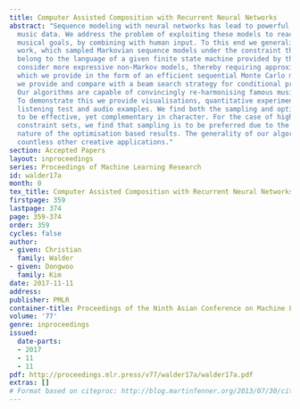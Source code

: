```yaml
---
title: Computer Assisted Composition with Recurrent Neural Networks
abstract: "Sequence modeling with neural networks has lead to powerful models of symbolic
  music data. We address the problem of exploiting these models to reach creative
  musical goals, by combining with human input. To this end we generalise previous
  work, which sampled Markovian sequence models under the constraint that the sequence
  belong to the language of a given finite state machine provided by the human. We
  consider more expressive non-Markov models, thereby requiring approximate sampling
  which we provide in the form of an efficient sequential Monte Carlo method. In addition
  we provide and compare with a beam search strategy for conditional probability maximisation.\r
  Our algorithms are capable of convincingly re-harmonising famous musical works.
  To demonstrate this we provide visualisations, quantitative experiments, a human
  listening test and audio examples. We find both the sampling and optimisation procedures
  to be effective, yet complementary in character. For the case of highly permissive
  constraint sets, we find that sampling is to be preferred due to the overly regular
  nature of the optimisation based results. The generality of our algorithms permits
  countless other creative applications."
section: Accepted Papers
layout: inproceedings
series: Proceedings of Machine Learning Research
id: walder17a
month: 0
tex_title: Computer Assisted Composition with Recurrent Neural Networks
firstpage: 359
lastpage: 374
page: 359-374
order: 359
cycles: false
author:
- given: Christian
  family: Walder
- given: Dongwoo
  family: Kim
date: 2017-11-11
address: 
publisher: PMLR
container-title: Proceedings of the Ninth Asian Conference on Machine Learning
volume: '77'
genre: inproceedings
issued:
  date-parts:
  - 2017
  - 11
  - 11
pdf: http://proceedings.mlr.press/v77/walder17a/walder17a.pdf
extras: []
# Format based on citeproc: http://blog.martinfenner.org/2013/07/30/citeproc-yaml-for-bibliographies/
---
```

